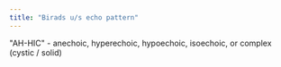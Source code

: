 ```yaml
---
title: "Birads u/s echo pattern"
---
```

&quot;AH-HIC&quot; - anechoic, hyperechoic, hypoechoic, isoechoic, or complex (cystic / solid)

